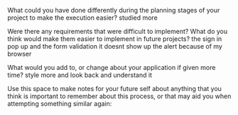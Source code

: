 What could you have done differently during the planning stages of your project to make the execution easier?
studied more

Were there any requirements that were difficult to implement? What do you think would make them easier to implement in future projects?
the sign in pop up and the form validation it doesnt show up the alert because of my browser 

What would you add to, or change about your application if given more time?
style more and look back and understand it

Use this space to make notes for your future self about anything that you think is important to remember about this process, or that may aid you when attempting something similar again:
